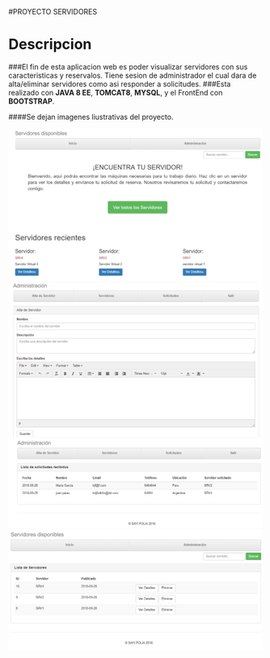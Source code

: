 #PROYECTO SERVIDORES 

Descripcion
===========
###El fin de esta aplicacion web es poder visualizar servidores con sus caracteristicas y reservalos. Tiene sesion de administrador el cual dara de alta/eliminar servidores como asi responder a solicitudes.
###Esta realizado con **JAVA 8 EE**, **TOMCAT8**, **MYSQL**, y el FrontEnd con **BOOTSTRAP**. 

####Se dejan imagenes liustrativas del proyecto.

![Alt text](imagen1.png "Pagina de bienvenida")
![Alt text](imagen2.png "Desde el perfil de Admin, el alta de un servidor")
![Alt text](imagen3.png "Desde el perfil de Admin, las solicitudes recibidas")
![Alt text](imagen4.png "Desde el perfil de Admin, los servidores disponibles")